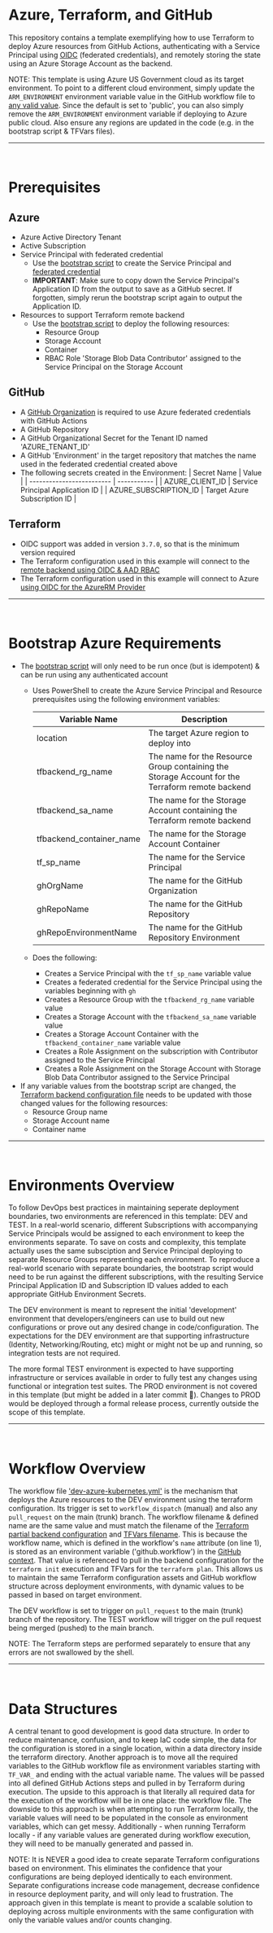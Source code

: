 # Azure, Terraform, and GitHub
This repository contains a template exemplifying how to use Terraform to deploy Azure resources from GitHub Actions, authenticating with a Service Principal using [OIDC](https://docs.github.com/en/actions/deployment/security-hardening-your-deployments/about-security-hardening-with-openid-connect) (federated credentials), and remotely storing the state using an Azure Storage Account as the backend.

NOTE: This template is using Azure US Government cloud as its target environment. To point to a different cloud environment, simply update the `ARM_ENVIRONMENT` environment variable value in the GitHub workflow file to [any valid value](https://www.terraform.io/language/settings/backends/azurerm#configuration-variables). Since the default is set to 'public', you can also simply remove the `ARM_ENVIRONMENT` environment variable if deploying to Azure public cloud. Also ensure any regions are updated in the code (e.g. in the bootstrap script & TFVars files).

___
&nbsp;

# Prerequisites
## Azure
- Azure Active Directory Tenant
- Active Subscription
- Service Principal with federated credential
  - Use the [bootstrap script](bootstrap-remote-backend.ps1) to create the Service Principal and [federated credential](https://learn.microsoft.com/en-us/azure/developer/github/connect-from-azure?tabs=azure-portal%2Cwindows#create-an-azure-active-directory-application-and-service-principal)
  - **IMPORTANT**: Make sure to copy down the Service Principal's Application ID from the output to save as a GitHub secret. If forgotten, simply rerun the bootstrap script again to output the Application ID.
- Resources to support Terraform remote backend
  - Use the [bootstrap script](bootstrap-remote-backend.ps1) to deploy the following resources:
    - Resource Group
    - Storage Account
    - Container
    - RBAC Role 'Storage Blob Data Contributor' assigned to the Service Principal on the Storage Account

## GitHub
- A [GitHub Organization](https://docs.github.com/en/get-started/learning-about-github/githubs-products#github-free-for-organizations) is required to use Azure federated credentials with GitHub Actions
- A GitHub Repository
- A GitHub Organizational Secret for the Tenant ID named 'AZURE_TENANT_ID'
- A GitHub 'Environment' in the target repository that matches the name used in the federated credential created above
- The following secrets created in the Environment:
    | Secret Name               | Value                            |
    | ------------------------- | -----------                      |
    | AZURE_CLIENT_ID           | Service Principal Application ID | 
    | AZURE_SUBSCRIPTION_ID     | Target Azure Subscription ID     |


## Terraform
- OIDC support was added in version `3.7.0`, so that is the minimum version required
- The Terraform configuration used in this example will connect to the [remote backend using OIDC & AAD RBAC](https://www.terraform.io/language/settings/backends/azurerm)
- The Terraform configuration used in this example will connect to Azure [using OIDC for the AzureRM Provider](https://registry.terraform.io/providers/hashicorp/azurerm/latest/docs/guides/service_principal_oidc)

___
&nbsp;

# Bootstrap Azure Requirements
- The [bootstrap script](bootstrap-remote-backend.ps1) will only need to be run once (but is idempotent) & can be run using any authenticated account
  - Uses PowerShell to create the Azure Service Principal and Resource prerequisites using the following environment variables:

    | Variable Name             | Description |
    | ------------------------- | ----------- |
    | location                  | The target Azure region to deploy into |
    | tfbackend_rg_name         | The name for the Resource Group containing the Storage Account for the Terraform remote backend |
    | tfbackend_sa_name         | The name for the Storage Account containing the Terraform remote backend |
    | tfbackend_container_name  | The name for the Storage Account Container |
    | tf_sp_name                | The name for the Service Principal |
    | ghOrgName                 | The name for the GitHub Organization |
    | ghRepoName                | The name for the GitHub Repository |
    | ghRepoEnvironmentName     | The name for the GitHub Repository Environment |
  - Does the following:
    - Creates a Service Principal with the `tf_sp_name` variable value
    - Creates a federated credential for the Service Principal using the variables beginning with `gh`
    - Creates a Resource Group with the `tfbackend_rg_name` variable value
    - Creates a Storage Account with the `tfbackend_sa_name` variable value
    - Creates a Storage Account Container with the `tfbackend_container_name` variable value
    - Creates a Role Assignment on the subscription with Contributor assigned to the Service Principal
    - Creates a Role Assignment on the Storage Account with Storage Blob Data Contributor assigned to the Service Principal
- If any variable values from the bootstrap script are changed, the [Terraform backend configuration file](.tfbackend/dev-azure-kubernetes) needs to be updated with those changed values for the following resources:
  - Resource Group name
  - Storage Account name
  - Container name

___
&nbsp;

# Environments Overview
To follow DevOps best practices in maintaining seperate deployment boundaries, two environments are referenced in this template: DEV and TEST. In a real-world scenario, different Subscriptions with accompanying Service Principals would be assigned to each environment to keep the environments separate. To save on costs and complexity, this template actually uses the same subsciption and Service Principal deploying to separate Resource Groups representing each environment. To reproduce a real-world scenario with separate boundaries, the bootstrap script would need to be run against the different subscriptions, with the resulting Service Principal Application ID and Subscription ID values added to each appropriate GitHub Environment Secrets.

The DEV environment is meant to represent the initial 'development' environment that developers/engineers can use to build out new configurations or prove out any desired change in code/configuration. The expectations for the DEV environment are that supporting infrastructure (Identity, Networking/Routing, etc) might or might not be up and running, so integration tests are not required.

The more formal TEST environment is expected to have supporting infrastructure or services available in order to fully test any changes using functional or integration test suites. The PROD environment is not covered in this template (but might be added in a later commit 🤷). Changes to PROD would be deployed through a formal release process, currently outside the scope of this template.

___
&nbsp;

# Workflow Overview
The workflow file ['dev-azure-kubernetes.yml'](.github/workflows/dev-azure-kubernetes.yml) is the mechanism that deploys the Azure resources to the DEV environment using the terraform configuration. Its trigger is set to `workflow_dispatch` (manual) and also any `pull_request` on the main (trunk) branch. The workflow filename & defined name are the same value and must match the filename of the [Terraform partial backend configuration](.tfbackend/dev-azure-kubernetes) and [TFVars filename](terraform/data/dev-azure-kubernetes.tfvars). This is because the workflow name, which is defined in the workflow's `name` attribute (on line 1), is stored as an environment variable ('github.workflow') in the [GitHub context](https://docs.github.com/en/actions/learn-github-actions/contexts#github-context). That value is referenced to pull in the backend configuration for the `terraform init` execution and TFVars for the `terraform plan`. This allows us to maintain the same Terraform configuration assets and GitHub workflow structure across deployment environments, with dynamic values to be passed in based on target environment.

The DEV workflow is set to trigger on `pull_request` to the main (trunk) branch of the repository. The TEST workflow will trigger on the pull request being merged (pushed) to the main branch.

NOTE: The Terraform steps are performed separately to ensure that any errors are not swallowed by the shell.
___
&nbsp;

# Data Structures
A central tenant to good development is good data structure. In order to reduce maintenance, confusion, and to keep IaC code simple, the data for the configuration is stored in a single location, within a data directory inside the terraform directory. Another approach is to move all the required variables to the GitHub workflow file as environment variables starting with `TF_VAR_` and ending with the actual variable name. The values will be passed into all defined GitHub Actions steps and pulled in by Terraform during execution. The upside to this approach is that literally all required data for the execution of the workflow will be in one place: the workflow file. The downside to this approach is when attempting to run Terraform locally, the variable values will need to be populated in the console as environment variables, which can get messy. Additionally - when running Terraform locally - if any variable values are generated during workflow execution, they will need to be manually generated and passed in.

NOTE: It is NEVER a good idea to create separate Terraform configurations based on environment. This eliminates the confidence that your configurations are being deployed identically to each environment. Separate configurations increase code management, decrease confidence in resource deployment parity, and will only lead to frustration. The approach given in this template is meant to provide a scalable solution to deploying across multiple environments with the same configuration with only the variable values and/or counts changing.